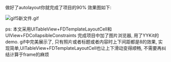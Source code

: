 
做好了autolayout你就完成了项目的90%
效果图如下:


![gif5新文件.gif](http://upload-images.jianshu.io/upload_images/913244-7c43bcb3b424421b.gif?imageMogr2/auto-orient/strip%7CimageView2/2/w/1240)


ps:
本文采用UITableView+FDTemplateLayoutCell和UIView+FDCollapsibleConstraints
完成项目中加了图片浏览器, 用了YYKit的demo.
gif中完美展示了, 只有照片或者标题或者内容时上下间距都是8的效果, 实现简单,UITableView+FDTemplateLayoutCell也让上下滑动变得顺畅, 不需要再纠结计算于frame的麻烦
